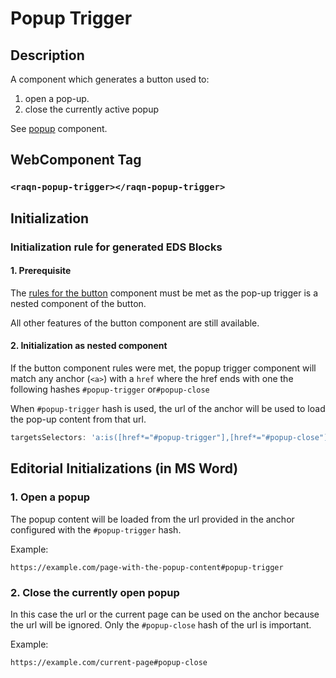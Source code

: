 # Popup Trigger
## Description
A component which generates a button used to:
1. open a pop-up.
2. close the currently active popup

See [popup](../popup/popup.md) component.

## WebComponent Tag
### `<raqn-popup-trigger></raqn-popup-trigger>`

## Initialization
### Initialization rule for generated EDS Blocks
#### 1. Prerequisite
The [rules for the button](../button/button.md#initialization-rule-for-generated-eds-blocks) component must be met as the pop-up trigger is a nested component of the button.

All other features of the button component are still available.

#### 2. Initialization as nested component
If the button component rules were met, the popup trigger component will match any anchor (`<a>`) with a `href` where the href ends with one the following hashes `#popup-trigger` or`#popup-close`

When `#popup-trigger` hash is used, the url of the anchor will be used to load the pop-up content from that url.

``` js
targetsSelectors: 'a:is([href*="#popup-trigger"],[href*="#popup-close"])',
```

## Editorial Initializations (in MS Word)
### 1. Open a popup
The popup content will be loaded from the url provided in the anchor configured with the `#popup-trigger` hash.

Example: 

`https://example.com/page-with-the-popup-content#popup-trigger`


### 2. Close the currently open popup
In this case the url or the current page can be used on the anchor because the url will be ignored. Only the `#popup-close` hash of the url is important.

Example: 

`https://example.com/current-page#popup-close`



